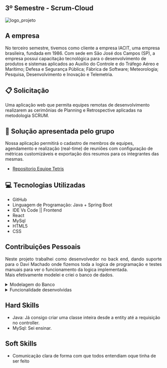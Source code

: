 ## 3º Semestre -  Scrum-Cloud 

![logo_projeto](https://github.com/alexiakarine/scrum-cloud-backend/blob/master/resource/images/icon-scrumcloud.png)



## A empresa
No terceiro semestre, tivemos como cliente a empresa IACIT, uma empresa brasileira, fundada em 1986. Com sede em São José dos Campos (SP), a empresa possui capacitação tecnológica para o desenvolvimento de produtos e sistemas aplicados ao Auxílio do Controle e do Tráfego Aéreo e Marítimo; Defesa e Segurança Pública; Fábrica de Software; Meteorologia; Pesquisa, Desenvolvimento e Inovação e Telemetria.

## :clipboard: Solicitação 
Uma aplicação web que permita equipes remotas de desenvolvimento realizarem as cerimônias de Planning e Retrospective aplicadas na metodologia SCRUM.

## :pushpin: Solução apresentada pelo grupo
Nossa aplicação permitirá o cadastro de membros de equipes, agendamento e realização (real-time) de reuniões com configuração de métricas customizáveis e exportação dos resumos para os integrantes das mesmas.

* [Repositorio Equipe Tetris](https://github.com/equipe-tetris/scrum-cloud-frontend) 

## :computer: Tecnologias Utilizadas
- GitHub
- Linguagem de Programação: Java + Spring Boot
- IDE Vs Code || Frontend
- React
- MySql
- HTML5
- CSS

## Contribuições Pessoais
<p align="justify">Neste projeto trabalhei como desenvolvedor no back end, dando suporte para o Davi Machado onde fizemos toda a logica de programação e testes manuais para ver o funcionamento da logica implementada.</br>
Mais efetivamente modelei e criei o banco de dados.</p>
<details>
  <summary>Modelagem do Banco</summary>
  </br>
  
  Modelo entidade relacional</br>  
  ![image](https://user-images.githubusercontent.com/37739397/203437050-75f84315-f12e-4b59-b5a0-dd22117b8e4f.png)
  
  </br>
  Modelo Logico  
  ![image](https://user-images.githubusercontent.com/37739397/203437305-6d46b35d-d86e-463a-bcc3-80e0ac63ac01.png)  
 </details> 
  
 <details>
  <summary> Funcionalidade desenvolvidas</summary>
  </br>
  
  Calculo médio dos votos e calculo da moda  
  ![image](https://user-images.githubusercontent.com/37739397/203442790-500c9521-ce66-4ceb-aaaf-b39af7eb523e.png)
  
  </br>
  Mudança de Scrum Master na reunião
  
  ![image](https://github.com/guitambau/PortifolioFatecApi/blob/main/IMG/changeSM.png) 

  
  </details>



## Hard Skills
- Java: Já consigo criar uma classe inteira desde a entity até a requisição no controller.
- MySql: Sei ensinar.

## Soft Skills 
* Comunicação clara de forma com que todos entendiam oque tinha de ser feito
